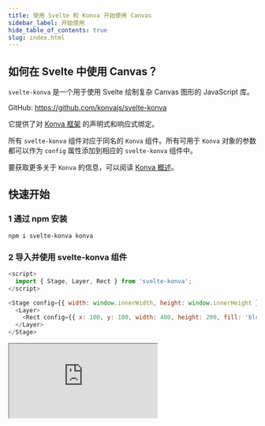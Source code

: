 ```yaml
---
title: 使用 Svelte 和 Konva 开始使用 Canvas
sidebar_label: 开始使用
hide_table_of_contents: true
slug: index.html
---
```


## 如何在 Svelte 中使用 Canvas？

`svelte-konva` 是一个用于使用 Svelte 绘制复杂 Canvas 图形的 JavaScript 库。

GitHub: https://github.com/konvajs/svelte-konva

它提供了对 [Konva 框架](https://konvajs.org/) 的声明式和响应式绑定。

所有 `svelte-konva` 组件对应于同名的 `Konva` 组件。所有可用于 `Konva` 对象的参数都可以作为 `config` 属性添加到相应的 `svelte-konva` 组件中。

要获取更多关于 `Konva` 的信息，可以阅读 [Konva 概述](https://konvajs.org/docs/overview.html)。

## 快速开始

### 1 通过 npm 安装

```npm
npm i svelte-konva konva
```

### 2 导入并使用 svelte-konva 组件

```js
<script>
  import { Stage, Layer, Rect } from 'svelte-konva';
</script>

<Stage config={{ width: window.innerWidth, height: window.innerHeight }}>
  <Layer>
    <Rect config={{ x: 100, y: 100, width: 400, height: 200, fill: 'blue' }} />
  </Layer>
</Stage>
```

<iframe 
  src="https://codesandbox.io/p/sandbox/github/konvajs/site/tree/master/svelte-demos/basic_demo?file=/src/App.svelte" 
  style={{
    width: "100%",
    height: "800px",
    border: 0,
    borderRadius: "4px",
    overflow: "hidden"
  }}
  sandbox="allow-modals allow-forms allow-popups allow-scripts allow-same-origin"
/>